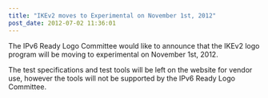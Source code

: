 ```yaml
---
title: "IKEv2 moves to Experimental on November 1st, 2012"
post_date: 2012-07-02 11:36:01
---
```

The IPv6 Ready Logo Committee would like to announce that the IKEv2 logo program will be moving to experimental on November 1st, 2012.  

The test specifications and test tools will be left on the website for vendor use, however the tools will not be supported by the IPv6 Ready Logo Committee.
